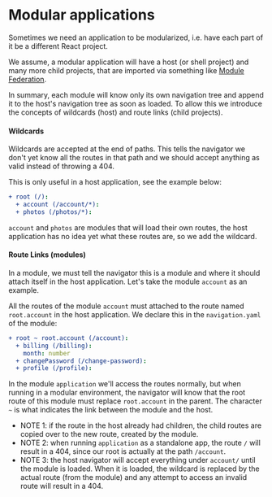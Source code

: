 # Modular applications
Sometimes we need an application to be modularized, i.e. have each part of it be a different React project.

We assume, a modular application will have a host (or shell project) and many more child projects, that are imported via something like
[Module Federation](https://webpack.js.org/concepts/module-federation/).

In summary, each module will know only its own navigation tree and append it to the host's navigation tree as soon as loaded. To allow this
we introduce the concepts of wildcards (host) and route links (child projects).

#### Wildcards
Wildcards are accepted at the end of paths. This tells the navigator we don't yet know all the routes in that path and we should accept anything
as valid instead of throwing a 404.

This is only useful in a host application, see the example below:

```yaml
+ root (/):
  + account (/account/*):
  + photos (/photos/*):
```

`account` and `photos` are modules that will load their own routes, the host application has no idea yet what these routes are, so we add the
wildcard.

#### Route Links (modules)
In a module, we must tell the navigator this is a module and where it should attach itself in the host application. Let's take the module `account`
as an example.

All the routes of the module `account` must attached to the route named `root.account` in the host application. We declare this in the `navigation.yaml`
of the module:

```yaml
+ root ~ root.account (/account):
  + billing (/billing):
    month: number
  + changePassword (/change-password):
  + profile (/profile):
```

In the module `application` we'll access the routes normally, but when running in a modular environment, the navigator will know that the root route
of this module must replace `root.account` in the parent. The character `~` is what indicates the link between the module and the host.

- NOTE 1: if the route in the host already had children, the child routes are copied over to the new route, created by the module.
- NOTE 2: when running `application` as a standalone app, the route `/` will result in a 404, since our root is actually at the path `/account`.
- NOTE 3: the host navigator will accept everything under `account/` until the module is loaded. When it is loaded, the wildcard is replaced by the
actual route (from the module) and any attempt to access an invalid route will result in a 404.
